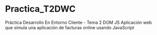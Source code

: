 # Practica_T2DWC
Práctica Desarrollo En Entorno Cliente - Tema 2 DOM JS
Aplicación web que simula una aplicación de facturas online usando JavaScript
